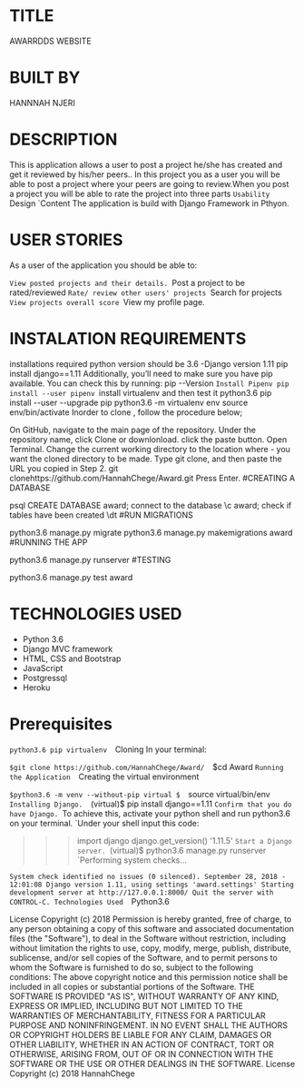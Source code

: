 # TITLE
AWARRDDS WEBSITE
# BUILT BY
 HANNNAH NJERI
# DESCRIPTION
This is application  allows a user to post a project he/she has created and get it reviewed by his/her peers..
In this project you as a user you will be able to post a project where your peers are going to review.When you post a project you will be able to rate the project into three parts
`Usability
`Design
`Content
The application is build with Django Framework in Pthyon.

# USER STORIES
As a user of the application you should be able to:

`View posted projects and their details.
`Post a project to be rated/reviewed
`Rate/ review other users' projects
`Search for projects 
`View projects overall score
`View my profile page.

 # INSTALATION REQUIREMENTS
installations required
python version should be 3.6 -Django version 1.11 pip install django==1.11
Additionally, you’ll need to make sure you have pip available. You can check this by running:
pip --Version
`Install Pipenv pip install --user pipenv
`install virtualenv and then test it
python3.6 pip install --user --upgrade pip
python3.6 -m virtualenv env
source env/bin/activate
Inorder to clone , follow the procedure below;

On GitHub, navigate to the main page of the repository.
Under the repository name, click Clone or downlonload.
click the paste button.
Open Terminal.
Change the current working directory to the location where - you want the cloned directory to be made.
Type git clone, and then paste the URL you copied in Step 2.
git clonehttps://github.com/HannahChege/Award.git Press Enter.
#CREATING A DATABASE

psql
CREATE DATABASE award;
connect to the database \c award;
check if tables have been created \dt
#RUN MIGRATIONS

python3.6 manage.py migrate
python3.6 manage.py makemigrations award
#RUNNING THE APP

python3.6 manage.py runserver
#TESTING

python3.6 manage.py test award 
# TECHNOLOGIES USED
- Python 3.6
- Django MVC framework
- HTML, CSS and Bootstrap
- JavaScript
- Postgressql
- Heroku
# Prerequisites 
`python3.6 pip virtualenv 
`Cloning In your terminal:

`$git clone https://github.com/HannahChege/Award/ 
`$cd Award
`Running the Application 
`Creating the virtual environment

`$python3.6 -m venv --without-pip virtual $ 
`source virtual/bin/env 
`Installing Django. 
`(virtual)$ pip install django==1.11
`Confirm that you do have Django.
`To achieve this, activate your python shell and run python3.6 on your terminal.
`Under your shell input this code:
 >>> import django
>>> django.get_version()
'1.11.5'
`Start a Django server.
`(virtual)$ python3.6 manage.py runserver
`Performing system checks...

`System check identified no issues (0 silenced).
September 28, 2018 - 12:01:08
Django version 1.11, using settings 'award.settings'
Starting development server at http://127.0.0.1:8000/
Quit the server with CONTROL-C.
 Technologies Used 
`Python3.6  

License Copyright (c) 2018
Permission is hereby granted, free of charge, to any person obtaining a copy of this software and associated documentation files (the "Software"), to deal in the Software without restriction, including without limitation the rights to use, copy, modify, merge, publish, distribute, sublicense, and/or sell copies of the Software, and to permit persons to whom the Software is furnished to do so, subject to the following conditions:
The above copyright notice and this permission notice shall be included in all copies or substantial portions of the Software.
THE SOFTWARE IS PROVIDED "AS IS", WITHOUT WARRANTY OF ANY KIND, EXPRESS OR IMPLIED, INCLUDING BUT NOT LIMITED TO THE WARRANTIES OF MERCHANTABILITY, FITNESS FOR A PARTICULAR PURPOSE AND NONINFRINGEMENT. IN NO EVENT SHALL THE AUTHORS OR COPYRIGHT HOLDERS BE LIABLE FOR ANY CLAIM, DAMAGES OR OTHER LIABILITY, WHETHER IN AN ACTION OF CONTRACT, TORT OR OTHERWISE, ARISING FROM, OUT OF OR IN CONNECTION WITH THE SOFTWARE OR THE USE OR OTHER DEALINGS IN THE SOFTWARE.
License Copyright (c) 2018 
HannahChege
